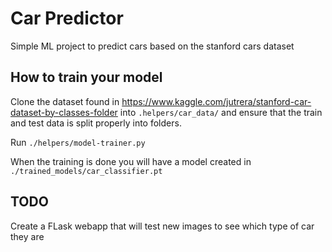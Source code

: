 # Car Predictor
Simple ML project to predict cars based on the stanford cars dataset

## How to train your model
Clone the dataset found in https://www.kaggle.com/jutrera/stanford-car-dataset-by-classes-folder into 
`.helpers/car_data/` and ensure that the train and test data is split properly into folders.

Run  `./helpers/model-trainer.py`

When the training is done you will have a model created in `./trained_models/car_classifier.pt`

## TODO
Create a FLask webapp that will test new images to see which type of car they are
